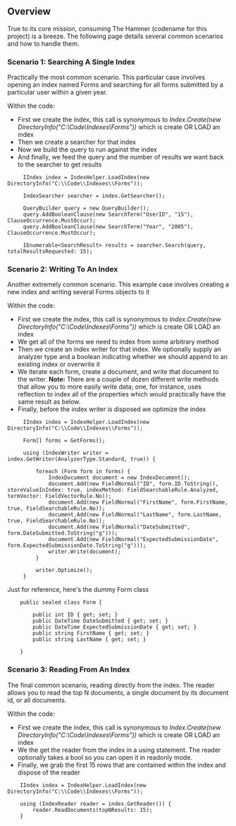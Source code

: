 ## Overview ##
True to its core mission, consuming The Hammer (codename for this project) is a breeze. The following page details several common scenarios and how to handle them.


### Scenario 1: Searching A Single Index ###
Practically the most common scenario. This particular case involves opening an index named Forms and searching for all forms submitted by a particular user within a given year.

Within the code:
  * First we create the index, this call is synonymous to _Index.Create(new DirectoryInfo("C:\\Code\\Indexes\\Forms"))_ which is create OR LOAD an index
  * Then we create a searcher for that index
  * Now we build the query to run against the index
  * And finally, we feed the query and the number of results we want back to the searcher to get results

```
     IIndex index = IndexHelper.LoadIndex(new DirectoryInfo("C:\\Code\\Indexes\\Forms"));

     IndexSearcher searcher = index.GetSearcher();

     QueryBuilder query = new QueryBuilder();
     query.AddBooleanClause(new SearchTerm("UserID", "15"), ClauseOccurrence.MustOccur);
     query.AddBooleanClause(new SearchTerm("Year", "2005"), ClauseOccurrence.MustOccur);

     IEnumerable<SearchResult> results = searcher.Search(query, totalResultsRequested: 15);
```


### Scenario 2: Writing To An Index ###
Another extremely common scenario. This example case involves creating a new index and writing several Forms objects to it


Within the code:
  * First we create the index, this call is synonymous to _Index.Create(new DirectoryInfo("C:\\Code\\Indexes\\Forms"))_ which is create OR LOAD an index
  * We get all of the forms we need to index from some arbitrary method
  * Then we create an index writer for that index. We optionally supply an analyzer type and a boolean indicating whether we should append to an existing index or overwrite it
  * We iterate each form, create a document, and write that document to the writer. **Note:** There are a couple of dozen different write methods that allow you to more easily write data; one, for instance, uses reflection to index all of the properties which would practically have the same result as below.
  * Finally, before the index writer is disposed we optimize the index

```
     IIndex index = IndexHelper.LoadIndex(new DirectoryInfo("C:\\Code\\Indexes\\Forms"));
           
     Form[] forms = GetForms();

     using (IndexWriter writer = index.GetWriter(AnalyzerType.Standard, true)) {

         foreach (Form form in forms) {
             IndexDocument document = new IndexDocument();
             document.Add(new FieldNormal("ID", form.ID.ToString(), storeValueInIndex: true, indexMethod: FieldSearchableRule.Analyzed, termVector: FieldVectorRule.No));
             document.Add(new FieldNormal("FirstName", form.FirstName, true, FieldSearchableRule.No));
             document.Add(new FieldNormal("LastName", form.LastName, true, FieldSearchableRule.No));
             document.Add(new FieldNormal("DateSubmitted", form.DateSubmitted.ToString("g")));
             document.Add(new FieldNormal("ExpectedSubmissionDate", form.ExpectedSubmissionDate.ToString("g")));
             writer.Write(document);
         }

         writer.Optimize();
     }
```

Just for reference, here's the dummy Form class
```
    public sealed class Form {

        public int ID { get; set; }
        public DateTime DateSubmitted { get; set; }
        public DateTime ExpectedSubmissionDate { get; set; }
        public string FirstName { get; set; }
        public string LastName { get; set; }

    }
```


### Scenario 3: Reading From An Index ###
The final common scenario, reading directly from the index. The reader allows you to read the top N documents, a single document by its document id, or all documents.

Within the code:
  * First we create the index, this call is synonymous to _Index.Create(new DirectoryInfo("C:\\Code\\Indexes\\Forms"))_ which is create OR LOAD an index
  * We the get the reader from the index in a using statement. The reader optionally takes a bool so you can open it in readonly mode.
  * Finally, we grab the first 15 rows that are contained within the index and dispose of the reader

```
    IIndex index = IndexHelper.LoadIndex(new DirectoryInfo("C:\\Code\\Indexes\\Forms"));

    using (IndexReader reader = index.GetReader()) {
        reader.ReadDocuments(topNResults: 15);
    }
```